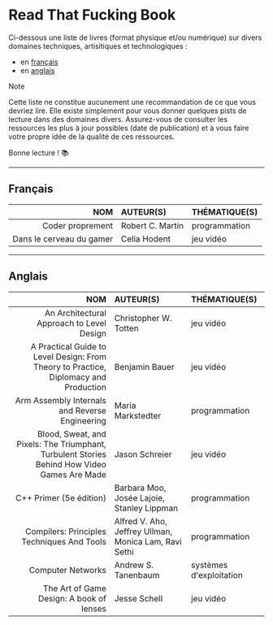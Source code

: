 # Read That Fucking Book

Ci-dessous une liste de livres (format physique et/ou numérique) sur divers domaines techniques, artisitiques et technologiques :

+ en [français](#français)
+ en [anglais](#anglais)

> [!NOTE]
> Cette liste ne constitue aucunement une recommandation de ce que vous devriez lire. Elle existe simplement pour vous donner quelques pists de lecture dans des domaines divers. Assurez-vous de consulter les ressources les plus à jour possibles (date de publication) et à vous faire votre propre idée de la qualité de ces ressources.

Bonne lecture ! 📚

---

## Français

|NOM|AUTEUR(S)|THÉMATIQUE(S)|
|--:|:--|:--|
|Coder proprement|Robert C. Martin|programmation|
|Dans le cerveau du gamer|Celia Hodent|jeu vidéo|

---

## Anglais

|NOM|AUTEUR(S)|THÉMATIQUE(S)|
|--:|:--|:--|
|An Architectural Approach to Level Design|Christopher W. Totten|jeu vidéo|
|A Practical Guide to Level Design: From Theory to Practice, Diplomacy and Production|Benjamin Bauer|jeu vidéo|
|Arm Assembly Internals and Reverse Engineering|Maria Markstedter|programmation|
|Blood, Sweat, and Pixels: The Triumphant, Turbulent Stories Behind How Video Games Are Made|Jason Schreier|jeu vidéo|
|C++ Primer (5e édition)|Barbara Moo, Josée Lajoie, Stanley Lippman|programmation|
|Compilers: Principles Techniques And Tools|Alfred V. Aho, Jeffrey Ullman, Monica Lam, Ravi Sethi|programmation|
|Computer Networks|Andrew S. Tanenbaum|systèmes d'exploitation|
|The Art of Game Design: A book of lenses|Jesse Schell|jeu vidéo|

